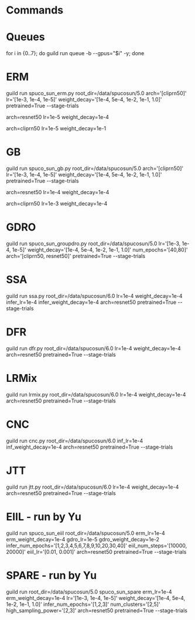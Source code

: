 # Commands 

# Queues 

for i in {0..7}; do guild run queue -b --gpus="$i" -y; done

# ERM 

guild run spuco_sun_erm.py root_dir=/data/spucosun/5.0 arch='[cliprn50]' lr='[1e-3, 1e-4, 1e-5]' weight_decay='[1e-4, 5e-4, 1e-2, 1e-1, 1.0]' pretrained=True --stage-trials

arch=resnet50 lr=1e-5 weight_decay=1e-4

arch=cliprn50 lr=1e-5 weight_decay=1e-1

# GB 

guild run spuco_sun_gb.py root_dir=/data/spucosun/5.0 arch='[cliprn50]' lr='[1e-3, 1e-4, 1e-5]' weight_decay='[1e-4, 5e-4, 1e-2, 1e-1, 1.0]' pretrained=True --stage-trials

arch=resnet50 lr=1e-4 weight_decay=1e-4

arch=cliprn50 lr=1e-3 weight_decay=1e-4

# GDRO

guild run spuco_sun_groupdro.py root_dir=/data/spucosun/5.0 lr='[1e-3, 1e-4, 1e-5]' weight_decay='[1e-4, 5e-4, 1e-2, 1e-1, 1.0]' num_epochs='[40,80]' arch='[cliprn50, resnet50]' pretrained=True --stage-trials

# SSA 

guild run ssa.py root_dir=/data/spucosun/6.0 lr=1e-4 weight_decay=1e-4 infer_lr=1e-4 infer_weight_decay=1e-4 arch=resnet50 pretrained=True --stage-trials

# DFR

guild run dfr.py root_dir=/data/spucosun/6.0 lr=1e-4 weight_decay=1e-4 arch=resnet50 pretrained=True --stage-trials

# LRMix

guild run lrmix.py root_dir=/data/spucosun/6.0 lr=1e-4 weight_decay=1e-4 arch=resnet50 pretrained=True --stage-trials

# CNC 

guild run cnc.py root_dir=/data/spucosun/6.0 inf_lr=1e-4 inf_weight_decay=1e-4 arch=resnet50 pretrained=True --stage-trials

# JTT 

guild run jtt.py root_dir=/data/spucosun/6.0 lr=1e-4 weight_decay=1e-4 arch=resnet50 pretrained=True --stage-trials

# EIIL - run by Yu

guild run spuco_sun_eiil root_dir=/data/spucosun/5.0 erm_lr=1e-4 erm_weight_decay=1e-4 gdro_lr=1e-5 gdro_weight_decay=1e-2 infer_num_epochs='[1,2,3,4,5,6,7,8,9,10,20,30,40]' eiil_num_steps='[10000, 20000]' eiil_lr='[0.01, 0.001]' arch=resnet50 pretrained=True --stage-trials

# SPARE - run by Yu

guild run root_dir=/data/spucosun/5.0 spuco_sun_spare erm_lr=1e-4 erm_weight_decay=1e-4 lr='[1e-3, 1e-4, 1e-5]' weight_decay='[1e-4, 5e-4, 1e-2, 1e-1, 1.0]' infer_num_epochs='[1,2,3]' num_clusters='[2,5]' high_sampling_power='[2,3]' arch=resnet50 pretrained=True --stage-trials
